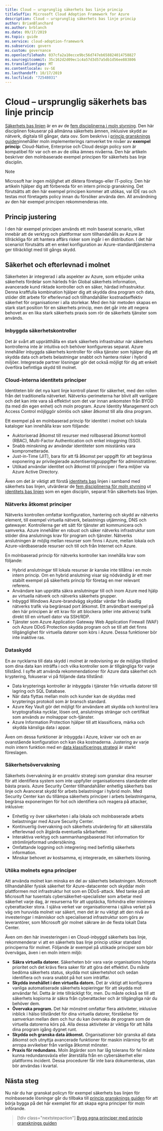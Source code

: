 ```yaml
---
title: Cloud – ursprunglig säkerhets bas linje princip
titleSuffix: Microsoft Cloud Adoption Framework for Azure
description: Cloud – ursprunglig säkerhets bas linje princip
author: BrianBlanchard
ms.author: brblanch
ms.date: 09/17/2019
ms.topic: guide
ms.service: cloud-adoption-framework
ms.subservice: govern
ms.custom: governance
ms.openlocfilehash: 037cfa2a10ecce9bc56d747eb658824014758827
ms.sourcegitcommit: 35c162d2d09ec1c4a57d3d57a5db1d56ee883806
ms.translationtype: MT
ms.contentlocale: sv-SE
ms.lasthandoff: 10/17/2019
ms.locfileid: "72548031"
---
```

# <a name="cloud-native-security-baseline-policy"></a>Cloud – ursprunglig säkerhets bas linje princip

[Säkerhets bas linjen](./index.md) är en av de [fem disciplinerna i moln styrning](../governance-disciplines.md). Den här disciplinen fokuserar på allmänna säkerhets ämnen, inklusive skydd av nätverk, digitala till gångar, data osv. Som beskrivs i [princip gransknings guiden](../policy-compliance/cloud-policy-review.md)innehåller moln implementerings ramverket tre nivåer av **exempel princip**: Cloud-Native, Enterprise och Cloud design policy som är kompatibel för var och en av de olika ämnes nivåerna. Den här artikeln beskriver den molnbaserade exempel principen för säkerhets bas linje disciplin.

> [!NOTE]
> Microsoft har ingen möjlighet att diktera företags-eller IT-policy. Den här artikeln hjälper dig att förbereda för en intern princip granskning. Det förutsätts att den här exempel principen kommer att utökas, val IDE ras och testas mot företagets policy innan du försöker använda den. All användning av den här exempel principen rekommenderas inte.

## <a name="policy-alignment"></a>Princip justering

I den här exempel principen används ett moln baserat scenario, vilket innebär att de verktyg och plattformar som tillhandahålls av Azure är tillräckliga för att hantera affärs risker som ingår i en distribution. I det här scenariot förutsätts att en enkel konfiguration av Azure-standardtjänsterna ger tillräckligt med till gångs skydd.

## <a name="cloud-security-and-compliance"></a>Säkerhet och efterlevnad i molnet

Säkerheten är integrerad i alla aspekter av Azure, som erbjuder unika säkerhets fördelar som härleds från Global säkerhets information, avancerade kund riktade kontroller och en säker, härdad infrastruktur. Denna kraftfulla kombination hjälper dig att skydda dina program och data, stöder ditt arbete för efterlevnad och tillhandahåller kostnadseffektiv säkerhet för organisationer i alla storlekar. Med den här metoden skapas en stark start position för en säkerhets princip, men det går inte att negera behovet av en lika stark säkerhets praxis som rör de säkerhets tjänster som används.

### <a name="built-in-security-controls"></a>Inbyggda säkerhetskontroller

Det är svårt att upprätthålla en stark säkerhets infrastruktur när säkerhets kontrollerna inte är intuitiva och behöver konfigureras separat. Azure innehåller inbyggda säkerhets kontroller för olika tjänster som hjälper dig att skydda data och arbets belastningar snabbt och hantera risker i hybrid miljöer. Integrerade partner lösningar gör det också möjligt för dig att enkelt överföra befintliga skydd till molnet.

### <a name="cloud-native-identity-policies"></a>Cloud-interna identitets principer

Identiteten blir det nya kant linje kontroll planet för säkerhet, med den rollen från det traditionella nätverket. Nätverks-perimeterna har blivit allt vanligare och det kan inte vara så effektivt som det var innan ankomsten från BYOD (ta med din egen enhet) och moln program. Azure Identity Management och Access Control möjliggör sömlös och säker åtkomst till alla dina program.

Ett exempel på en molnbaserad princip för identitet i molnet och lokala kataloger kan innehålla krav som följande:

- Auktoriserad åtkomst till resurser med rollbaserad åtkomst kontroll (RBAC), Multi-Factor Authentication och enkel inloggning (SSO).
- Snabb minskning av användar identiteter som misstänks vara komprometterade.
- Just-in-Time (JIT), bara för att få åtkomst per uppgift för att begränsa exponering av privilegierade autentiseringsuppgifter för administratörer.
- Utökad användar identitet och åtkomst till principer i flera miljöer via Azure Active Directory.

Även om det är viktigt att förstå [identitets bas](../identity-baseline/index.md) linjen i samband med säkerhets bas linjen, utvärderar de [fem disciplinerna för moln styrning](../index.md) ut [identitets bas linjen](../identity-baseline/index.md) som en egen disciplin, separat från säkerhets bas linjen.

### <a name="network-access-policies"></a>Nätverks åtkomst principer

Nätverks kontrollen omfattar konfiguration, hantering och skydd av nätverks element, till exempel virtuella nätverk, belastnings utjämning, DNS och gatewayer. Kontrollerna ger ett sätt för tjänster att kommunicera och samverka. Azure innehåller en robust och säker nätverks infrastruktur som stöder dina anslutnings krav för program och tjänster. Nätverks anslutningen är möjlig mellan resurser som finns i Azure, mellan lokala och Azure-värdbaserade resurser och till och från Internet och Azure.

En molnbaserad princip för nätverks kontroller kan innehålla krav som följande:

- Hybrid anslutningar till lokala resurser är kanske inte tillåtna i en moln intern princip. Om en hybrid anslutning visar sig nödvändig är ett mer stabilt exempel på säkerhets princip för företag en mer relevant referens.
- Användare kan upprätta säkra anslutningar till och inom Azure med hjälp av virtuella nätverk och nätverks säkerhets grupper.
- Inbyggd Windows Azure-brandvägg skyddar värdar från skadlig nätverks trafik via begränsad port åtkomst. Ett användbart exempel på den här principen är ett krav för att blockera (eller inte aktivera) trafik direkt till en virtuell dator via SSH/RDP.
- Tjänster som Azure Application Gateway Web Application Firewall (WAF) och Azure DDoS Protection skydda program och se till att det finns tillgänglighet för virtuella datorer som körs i Azure. Dessa funktioner bör inte inaktive ras.

### <a name="data-protection"></a>Dataskydd

En av nycklarna till data skydd i molnet är redovisning av de möjliga tillstånd som dina data kan inträffa i och vilka kontroller som är tillgängliga för varje tillstånd. I syfte att använda rekommendationer för Azure data säkerhet och kryptering, fokuserar vi på följande data tillstånd:

- Data krypterings kontroller är inbyggda i tjänster från virtuella datorer till lagring och SQL Database.
- När data flyttas mellan moln och kunder kan de skyddas med krypterings protokoll som är bransch standard.
- Azure Key Vault gör det möjligt för användare att skydda och kontrol lera kryptografiska nycklar, lösen ord, anslutnings strängar och certifikat som används av molnappar och-tjänster.
- Azure Information Protection hjälper till att klassificera, märka och skydda känsliga data i appar.

Även om dessa funktioner är inbyggda i Azure, kräver var och en av ovanstående konfiguration och kan öka kostnaderna. Justering av varje moln intern funktion med en [data klassificerings strategi](../policy-compliance/data-classification.md) är starkt föreslagen.

### <a name="security-monitoring"></a>Säkerhetsövervakning

Säkerhets övervakning är en proaktiv strategi som granskar dina resurser för att identifiera system som inte uppfyller organisationens standarder eller bästa praxis. Azure Security Center tillhandahåller enhetlig säkerhets bas linje och Avancerat skydd för arbets belastningar i hybrid moln. Med Security Center kan du tillämpa säkerhets principer i arbets belastningarna, begränsa exponeringen för hot och identifiera och reagera på attacker, inklusive:

- Enhetlig vy över säkerheten i alla lokala och molnbaserade arbets belastningar med Azure Security Center.
- Kontinuerlig övervakning och säkerhets utvärdering för att säkerställa efterlevnad och åtgärda eventuella sårbarheter.
- Interaktiva verktyg och sammanhangsbaserad Hot information för strömlinjeformad undersökning.
- Omfattande loggning och integrering med befintlig säkerhets information.
- Minskar behovet av kostsamma, ej integrerade, en säkerhets lösning.

### <a name="extending-cloud-native-policies"></a>Utöka molnets egna principer

Att använda molnet kan minska en del av säkerhets belastningen. Microsoft tillhandahåller fysisk säkerhet för Azure-datacenter och skyddar moln plattformen mot infrastruktur hot som en DDoS-attack. Med tanke på att Microsoft har tusentals cybersäkerhet-specialister som arbetar med säkerhet varje dag, är resurserna för att upptäcka, förhindra eller minimera cyberattacker stora. I själva verket var organisationerna i själva verket på väg om huruvida molnet var säkert, men det är nu viktigt att den nivå av investeringar i människor och specialiserad infrastruktur som görs av leverantörer, som Microsoft gör molnet säkrare än de flesta lokalt Data Center.

Även om den här investeringen i en Cloud-inbyggd säkerhets bas linje, rekommenderar vi att en säkerhets bas linje princip utökar standard principerna för molnet. Följande är exempel på utökade principer som bör övervägas, även i en moln intern miljö:

- **Säkra virtuella datorer.** Säkerheten bör vara varje organisations högsta prioritet och det krävs flera saker för att göra det effektivt. Du måste bedöma säkerhets status, skydda mot säkerhetshot och sedan identifiera och svara snabbt på hot som inträffar.
- **Skydda innehållet i den virtuella datorn.** Det är viktigt att konfigurera vanliga automatiserade säkerhets kopieringar för att skydda mot användar fel. Detta är inte tillräckligt för, men. Du måste också se till att säkerhets kopiorna är säkra från cyberattacker och är tillgängliga när du behöver dem.
- **Övervaka program.** Det här mönstret omfattar flera aktiviteter, inklusive inblick i hälso tillståndet för dina virtuella datorer, förståelse för samverkan mellan dem och hur du kan övervaka de program som de virtuella datorerna körs på. Alla dessa aktiviteter är viktiga för att hålla dina program igång dygnet runt.
- **Skydda och granska data åtkomst.** Organisationer bör granska all data åtkomst och utnyttja avancerade funktioner för maskin inlärning för att anropa avvikelser från vanliga åtkomst mönster.
- **Praxis för redundans.** Moln åtgärder som har låg tolerans för fel måste kunna redundansväxla eller återställa från en cybersäkerhet eller plattforms incident. Dessa procedurer får inte bara dokumenteras, utan bör användas i kvartal.

## <a name="next-steps"></a>Nästa steg

Nu när du har granskat policyn för exempel säkerhets bas linjen för molnbaserade lösningar går du tillbaka till [princip gransknings guiden](../policy-compliance/cloud-policy-review.md) för att börja bygga på det här exemplet för att skapa egna principer för moln införande.

> [!div class="nextstepaction"]
> [Bygg egna principer med princip gransknings guiden](../policy-compliance/cloud-policy-review.md)
